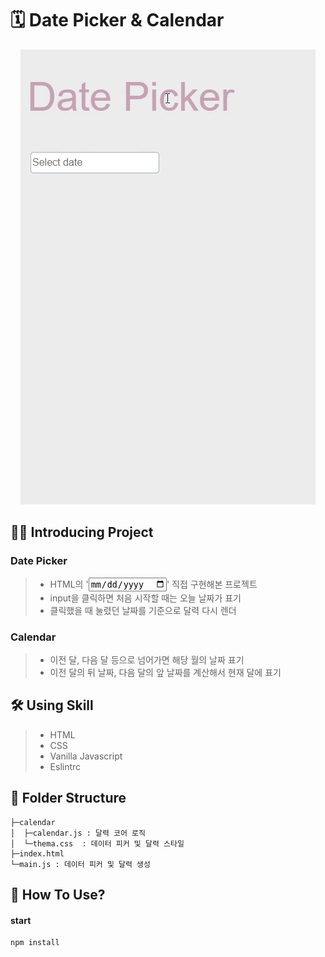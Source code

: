 # 🗓 Date Picker & Calendar
<center>
  <img
    src="./date-picker.gif"
  />
</center>

## 💁‍♂️ Introducing Project
### Date Picker
> - HTML의 '<input type="date">' 직접 구현해본 프로젝트
> - input을 클릭하면 처음 시작할 때는 오늘 날짜가 표기
> - 클릭했을 때 눌렸던 날짜를 기준으로 달력 다시 렌더

### Calendar
> - 이전 달, 다음 달 등으로 넘어가면 해당 월의 날짜 표기
> - 이전 달의 뒤 날짜, 다음 달의 앞 날짜를 계산해서 현재 달에 표기

## 🛠 Using Skill
> - HTML
> - CSS
> - Vanilla Javascript
> - Eslintrc

## 📁 Folder Structure
```
├─calendar 
│  ├─calendar.js : 달력 코어 로직
│  └─thema.css  : 데이터 피커 및 달력 스타일
├─index.html
└─main.js : 데이터 피커 및 달력 생성

```

## 🔧 How To Use?
#### start

```
npm install
```
